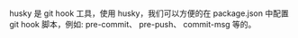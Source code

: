 ##
husky 是 git hook 工具，使用 husky，我们可以方便的在 package.json 中配置 git hook 脚本，例如: pre-commit、 pre-push、 commit-msg 等的。